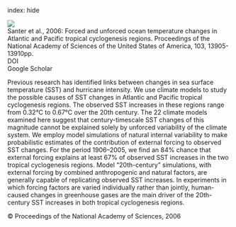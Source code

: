 index: hide

<div class="Citation">
    <div class="Citation-thumb CitationThumb-linked"  data-href="https://doi.org/10.1073/pnas.0602861103">
      <img src="https://static.claimspace.cloud/climate-study-static/refs/thumbs/10/Santer_et_al_2006-thumb.png" />
    </div>

  <div class="Citation-body">
    <div class="Citation-text">Santer et al., 2006: Forced and unforced ocean temperature changes in Atlantic and Pacific tropical cyclogenesis regions. <span class="Article-journal">Proceedings of the National Academy of Sciences of the United States of America, </span><span class="Article-volume">103, </span>13905-13910pp.</div>
    <div class="Citation-links">
      <div class="CitationLink" data-href="https://doi.org/10.1073/pnas.0602861103">
        <div class="CitationLink-icon CitationLink-Doi"></div>
        <div class="CitationLink-text">DOI</div>
      </div>
      <div class="CitationLink" data-href="https://scholar.google.com/scholar?q=10.1073/pnas.0602861103">
        <div class="CitationLink-icon CitationLink-Scholar"></div>
        <div class="CitationLink-text">Google Scholar</div>
      </div>
    </div>
  </div>
</div>

Previous research has identified links between changes in sea surface temperature (SST) and hurricane intensity. We use climate models to study the possible causes of SST changes in Atlantic and Pacific tropical cyclogenesis regions. The observed SST increases in these regions range from 0.32°C to 0.67°C over the 20th century. The 22 climate models examined here suggest that century-timescale SST changes of this magnitude cannot be explained solely by unforced variability of the climate system. We employ model simulations of natural internal variability to make probabilistic estimates of the contribution of external forcing to observed SST changes. For the period 1906–2005, we find an 84% chance that external forcing explains at least 67% of observed SST increases in the two tropical cyclogenesis regions. Model “20th-century” simulations, with external forcing by combined anthropogenic and natural factors, are generally capable of replicating observed SST increases. In experiments in which forcing factors are varied individually rather than jointly, human-caused changes in greenhouse gases are the main driver of the 20th-century SST increases in both tropical cyclogenesis regions.

<div class="Citation-copy">
&copy; Proceedings of the National Academy of Sciences, 2006
</div>